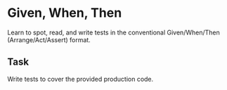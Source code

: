 # Given, When, Then
Learn to spot, read, and write tests in the conventional Given/When/Then (Arrange/Act/Assert) format.

## Task
Write tests to cover the provided production code. 
